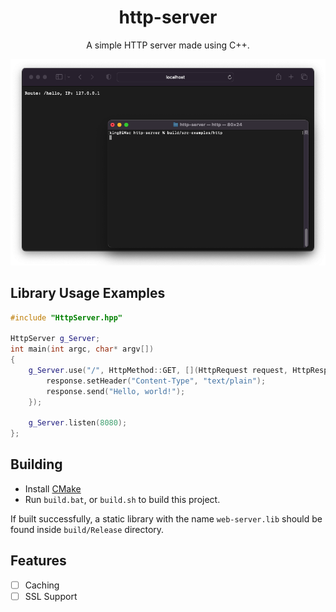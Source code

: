 <div align="center">

  # http-server
  A simple HTTP server made using C++.
</div>

<img src=".github/img/http.screenshot.png" />

## Library Usage Examples
```cpp
#include "HttpServer.hpp"

HttpServer g_Server;
int main(int argc, char* argv[])
{
    g_Server.use("/", HttpMethod::GET, [](HttpRequest request, HttpResponse response) {
        response.setHeader("Content-Type", "text/plain");
        response.send("Hello, world!");
    });

    g_Server.listen(8080);
};
```

## Building
- Install [CMake](https://cmake.org/download)
- Run `build.bat`, or `build.sh` to build this project.
  
If built successfully, a static library with the name `web-server.lib` should be found inside `build/Release` directory.

## Features
- [ ] Caching
- [ ] SSL Support
